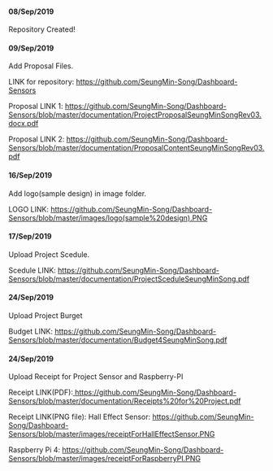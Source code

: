 <H4>08/Sep/2019</H4>

Repository Created!

<H4>09/Sep/2019</H4>

Add Proposal Files.

LINK for repository: <a href="https://github.com/SeungMin-Song/Dashboard-Sensors">https://github.com/SeungMin-Song/Dashboard-Sensors </a>

Proposal LINK 1: <a href="https://github.com/SeungMin-Song/Dashboard-Sensors/blob/master/documentation/ProjectProposalSeungMinSongRev03.docx.pdf"> https://github.com/SeungMin-Song/Dashboard-Sensors/blob/master/documentation/ProjectProposalSeungMinSongRev03.docx.pdf </a>

Proposal LINK 2: <a href="https://github.com/SeungMin-Song/Dashboard-Sensors/blob/master/documentation/ProposalContentSeungMinSongRev03.pdff"> https://github.com/SeungMin-Song/Dashboard-Sensors/blob/master/documentation/ProposalContentSeungMinSongRev03.pdf </a>

<H4>16/Sep/2019</H4>

Add logo(sample design) in image folder.

LOGO LINK: <a href="https://github.com/SeungMin-Song/Dashboard-Sensors/blob/master/images/logo(sample%20design).PNG"> https://github.com/SeungMin-Song/Dashboard-Sensors/blob/master/images/logo(sample%20design).PNG </a>

<H4>17/Sep/2019</H4>

Upload Project Scedule.

Scedule LINK: <a href="https://github.com/SeungMin-Song/Dashboard-Sensors/blob/master/documentation/ProjectSceduleSeungMinSong.pdf"> https://github.com/SeungMin-Song/Dashboard-Sensors/blob/master/documentation/ProjectSceduleSeungMinSong.pdf </a>

<H4>24/Sep/2019</H4>

Upload Project Burget

Budget LINK: <a href="https://github.com/SeungMin-Song/Dashboard-Sensors/blob/master/documentation/Budget4SeungMinSong.pdf"> https://github.com/SeungMin-Song/Dashboard-Sensors/blob/master/documentation/Budget4SeungMinSong.pdf </a>

<H4>24/Sep/2019</H4>

Upload Receipt for Project Sensor and Raspberry-PI

Receipt LINK(PDF):<a href="https://github.com/SeungMin-Song/Dashboard-Sensors/blob/master/documentation/Receipts%20for%20Project.pdf"> https://github.com/SeungMin-Song/Dashboard-Sensors/blob/master/documentation/Receipts%20for%20Project.pdf </a>

Receipt LINK(PNG file):
Hall Effect Sensor: <a href="https://github.com/SeungMin-Song/Dashboard-Sensors/blob/master/images/receiptForHallEffectSensor.PNG"> https://github.com/SeungMin-Song/Dashboard-Sensors/blob/master/images/receiptForHallEffectSensor.PNG </a>

Raspberry Pi 4: <a href="https://github.com/SeungMin-Song/Dashboard-Sensors/blob/master/images/receiptForRaspberryPI.PNG"> https://github.com/SeungMin-Song/Dashboard-Sensors/blob/master/images/receiptForRaspberryPI.PNG </a>
    
